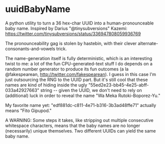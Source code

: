 uuidBabyName
============

A python utility to turn a 36 hex-char UUID into a human-pronounceable baby name. Inspired by Darius "@tinysubversions" Kazemi: https://twitter.com/tinysubversions/status/336947808059936769

The pronounceability gag is stolen by hastebin, with their clever alternate-consonants-and-vowels trick.

The name-generation itself is fully deterministic, which is an interesting twist to me: a lot of the fun CPU-generated-text stuff I do depends on a random number generator to produce its fun outcomes (a la @fakespearean, http://twitter.com/fakespearean). I guess in this case I'm just outsourcing the RNG to the UUID part. But it's still cool that these names are kind of hiding inside the ugly "55ed2e23-bb45-4e25-abff-033a42927663" string -- given the UUID, we don't need to rely on (additional) luck in order to reveal the name "Wa Meka Rutoki-Boporez-Yu."

My favorite name yet: "edf881dc-c811-4e71-b316-3b3ad48ffe71" actually means "Fito Gipupod."

A WARNING: Some steps it takes, like stripping out multiple consecutive whitespace characters, means that the baby names are no longer (necessarily) unique themselves. Two different UUIDs can yield the same baby name.
